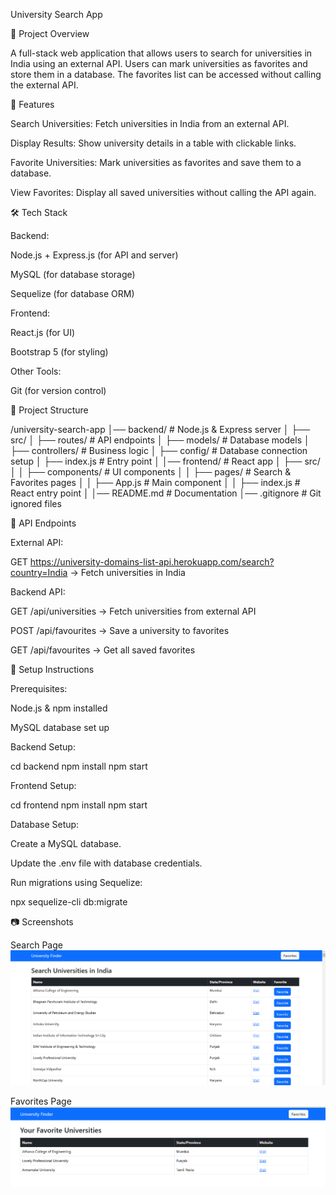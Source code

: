 University Search App

📌 Project Overview

A full-stack web application that allows users to search for universities in India using an external API. Users can mark universities as favorites and store them in a database. The favorites list can be accessed without calling the external API.

🚀 Features

Search Universities: Fetch universities in India from an external API.

Display Results: Show university details in a table with clickable links.

Favorite Universities: Mark universities as favorites and save them to a database.

View Favorites: Display all saved universities without calling the API again.

🛠️ Tech Stack

Backend:

Node.js + Express.js (for API and server)

MySQL (for database storage)

Sequelize (for database ORM)

Frontend:

React.js (for UI)

Bootstrap 5 (for styling)

Other Tools:

Git (for version control)

📂 Project Structure

/university-search-app
│── backend/            # Node.js & Express server
│   ├── src/
│       ├── routes/         # API endpoints
│       ├── models/         # Database models
│       ├── controllers/    # Business logic
│       ├── config/        # Database connection setup
│   ├── index.js        # Entry point
│
│── frontend/           # React app
│   ├── src/
│   │   ├── components/ # UI components
│   │   ├── pages/      # Search & Favorites pages
│   │   ├── App.js      # Main component
│   │   ├── index.js    # React entry point
│
│── README.md           # Documentation
│── .gitignore          # Git ignored files

📖 API Endpoints

External API:

GET https://university-domains-list-api.herokuapp.com/search?country=India → Fetch universities in India

Backend API:

GET /api/universities → Fetch universities from external API

POST /api/favourites → Save a university to favorites

GET /api/favourites → Get all saved favorites

🔧 Setup Instructions

Prerequisites:

Node.js & npm installed

MySQL database set up

Backend Setup:

cd backend
npm install
npm start

Frontend Setup:

cd frontend
npm install
npm start

Database Setup:

Create a MySQL database.

Update the .env file with database credentials.

Run migrations using Sequelize:

npx sequelize-cli db:migrate

📷 Screenshots

Search Page
![alt text](image.png)

Favorites Page
![alt text](image-1.png)

